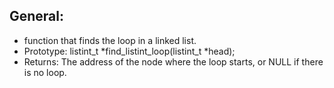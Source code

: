 ## General:
- function that finds the loop in a linked list.
- Prototype: listint_t *find_listint_loop(listint_t *head);
- Returns: The address of the node where the loop starts, or NULL if there is no loop.
